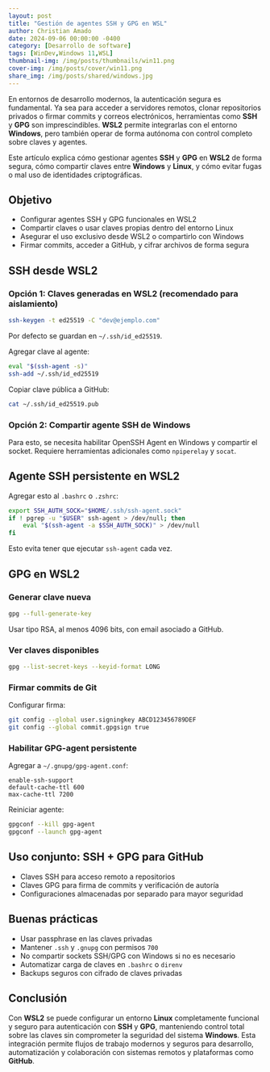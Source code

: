 ```yaml
---
layout: post
title: "Gestión de agentes SSH y GPG en WSL"
author: Christian Amado
date: 2024-09-06 00:00:00 -0400
category: [Desarrollo de software]
tags: [WinDev,Windows 11,WSL]
thumbnail-img: /img/posts/thumbnails/win11.png
cover-img: /img/posts/cover/win11.png
share_img: /img/posts/shared/windows.jpg
---
```


En entornos de desarrollo modernos, la autenticación segura es fundamental. Ya sea para acceder a servidores remotos, clonar repositorios privados o firmar commits y correos electrónicos, herramientas como **SSH** y **GPG** son imprescindibles. **WSL2** permite integrarlas con el entorno **Windows**, pero también operar de forma autónoma con control completo sobre claves y agentes.

Este artículo explica cómo gestionar agentes **SSH** y **GPG** en **WSL2** de forma segura, cómo compartir claves entre **Windows** y **Linux**, y cómo evitar fugas o mal uso de identidades criptográficas.

<!--more-->

## Objetivo

- Configurar agentes SSH y GPG funcionales en WSL2
- Compartir claves o usar claves propias dentro del entorno Linux
- Asegurar el uso exclusivo desde WSL2 o compartirlo con Windows
- Firmar commits, acceder a GitHub, y cifrar archivos de forma segura

## SSH desde WSL2

### Opción 1: Claves generadas en WSL2 (recomendado para aislamiento)

```bash
ssh-keygen -t ed25519 -C "dev@ejemplo.com"
```

Por defecto se guardan en `~/.ssh/id_ed25519`.

Agregar clave al agente:

```bash
eval "$(ssh-agent -s)"
ssh-add ~/.ssh/id_ed25519
```

Copiar clave pública a GitHub:

```bash
cat ~/.ssh/id_ed25519.pub
```

### Opción 2: Compartir agente SSH de Windows

Para esto, se necesita habilitar OpenSSH Agent en Windows y compartir el socket. Requiere herramientas adicionales como `npiperelay` y `socat`.

## Agente SSH persistente en WSL2

Agregar esto al `.bashrc` o `.zshrc`:

```bash
export SSH_AUTH_SOCK="$HOME/.ssh/ssh-agent.sock"
if ! pgrep -u "$USER" ssh-agent > /dev/null; then
    eval "$(ssh-agent -a $SSH_AUTH_SOCK)" > /dev/null
fi
```

Esto evita tener que ejecutar `ssh-agent` cada vez.

## GPG en WSL2

### Generar clave nueva

```bash
gpg --full-generate-key
```

Usar tipo RSA, al menos 4096 bits, con email asociado a GitHub.

### Ver claves disponibles

```bash
gpg --list-secret-keys --keyid-format LONG
```

### Firmar commits de Git

Configurar firma:

```bash
git config --global user.signingkey ABCD123456789DEF
git config --global commit.gpgsign true
```

### Habilitar GPG-agent persistente

Agregar a `~/.gnupg/gpg-agent.conf`:

```
enable-ssh-support
default-cache-ttl 600
max-cache-ttl 7200
```

Reiniciar agente:

```bash
gpgconf --kill gpg-agent
gpgconf --launch gpg-agent
```

## Uso conjunto: SSH + GPG para GitHub

- Claves SSH para acceso remoto a repositorios
- Claves GPG para firma de commits y verificación de autoría
- Configuraciones almacenadas por separado para mayor seguridad

## Buenas prácticas

- Usar passphrase en las claves privadas
- Mantener `.ssh` y `.gnupg` con permisos `700`
- No compartir sockets SSH/GPG con Windows si no es necesario
- Automatizar carga de claves en `.bashrc` o `direnv`
- Backups seguros con cifrado de claves privadas

## Conclusión

Con **WSL2** se puede configurar un entorno **Linux** completamente funcional y seguro para autenticación con **SSH** y **GPG**, manteniendo control total sobre las claves sin comprometer la seguridad del sistema **Windows**. Esta integración permite flujos de trabajo modernos y seguros para desarrollo, automatización y colaboración con sistemas remotos y plataformas como **GitHub**.